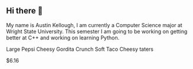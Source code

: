 ## Hi there 👋

My name is Austin Kellough, I am currently a Computer Science major at Wright State University. This semester I am going to be working on getting better at C++ and working on learning Python.

Large Pepsi 
Cheesy Gordita Crunch 
Soft Taco 
Cheesy taters 

$6.16 

<!--
**AustinK1123/AustinK1123** is a ✨ _special_ ✨ repository because its `README.md` (this file) appears on your GitHub profile.

Here are some ideas to get you started:

- 🔭 I’m currently working on ...
- 🌱 I’m currently learning ...
- 👯 I’m looking to collaborate on ...
- 🤔 I’m looking for help with ...
- 💬 Ask me about ...
- 📫 How to reach me: ...
- 😄 Pronouns: ...
- ⚡ Fun fact: ...
-->
